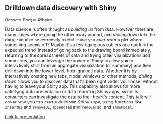## Drilldown data discovery with Shiny
_Barbara Borges Ribeiro_

Data science is often thought as _building up_ from data. However there are many cases where going the other away around, and _drilling down_ into the data, can also be extremely useful. Have you ever seen a plot where something seems off? Maybe it's a few egregious outliers or a quirk in the expected trend. Instead of going back to the drawing board immediately, returning to the spreadsheets of data and trying other visualizations and summaries, you can leverage the power of Shiny to allow you to interactively start from an aggregate visualization (or summary) and then drill down into the lower-level, finer-grained data. Whether it is by interactively creating new tabs, modal windows or other methods, _drilling down_ allows you to discover data that's been right under your nose, without having to leave your Shiny app. This capability also allows for more satisfying data presentation or data reporting Shiny apps, since its consumers can investigate the data to their heart's content. This talk will cover how you can create drilldown Shiny apps, using functions like `insertUI` and `removeUI`, `appendTab` and `removeTab`, and `showModal`.

[Link to presentation](https://rawgit.com/bborgesr/rstudio-conf-2018/master/presentation.html)
